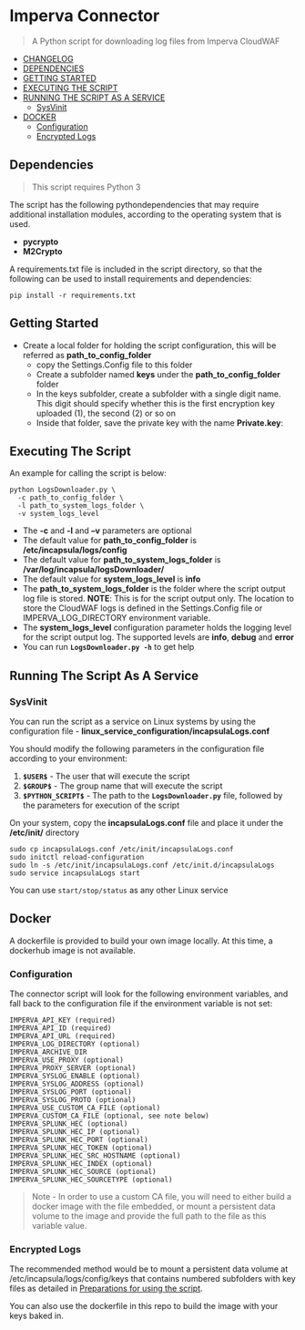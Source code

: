 # Imperva Connector

> A Python script for downloading log files from Imperva CloudWAF

- [CHANGELOG](https://github.com/imperva/incapsula-logs-downloader/blob/master/CHANGELOG.md)  
- [DEPENDENCIES](#dependencies)
- [GETTING STARTED](#getting-started)  
- [EXECUTING THE SCRIPT](#executing-the-script)
- [RUNNING THE SCRIPT AS A SERVICE](#running-the-script-as-a-service)
	- [SysVinit](#sysvinit)
- [DOCKER](#docker)  
	- [Configuration](#configuration)  
	- [Encrypted Logs](#encrypted-logs)

## Dependencies

> This script requires Python 3

The script has the following pythondependencies that may require additional installation modules, according to the operating system that is used. 

- **pycrypto**
- **M2Crypto**

A requirements.txt file is included in the script directory, so that the following can be used to install requirements and dependencies:

```
pip install -r requirements.txt
```

## Getting Started

- Create a local folder for holding the script configuration, this will be referred as **path_to_config_folder**
	- copy the Settings.Config file to this folder
	- Create a subfolder named **keys** under the **path_to_config_folder** folder 
	- In the keys subfolder, create a subfolder with a single digit name. This digit should specify whether this is the first encryption key uploaded (1), the second (2) or so on
	- Inside that folder, save the private key with the name **Private.key**:

## Executing The Script

An example for calling the script is below:

```
python LogsDownloader.py \
  -c path_to_config_folder \
  -l path_to_system_logs_folder \
  -v system_logs_level
```

- The **-c** and **-l** and **–v** parameters are optional
- The default value for **path_to_config_folder** is **/etc/incapsula/logs/config**
- The default value for **path_to_system_logs_folder** is **/var/log/incapsula/logsDownloader/**
- The default value for **system_logs_level** is **info**
- The **path_to_system_logs_folder** is the folder where the script output log file is stored. **NOTE**: This is for the script output only. The location to store the CloudWAF logs is defined in the Settings.Config file or IMPERVA_LOG_DIRECTORY environment variable.
- The **system_logs_level** configuration parameter holds the logging level for the script output log. The supported levels are **info**, **debug** and **error**
- You can run **`LogsDownloader.py -h`** to get help

## Running The Script As A Service

### SysVinit
You can run the script as a service on Linux systems by using the configuration file - **linux_service_configuration/incapsulaLogs.conf**

You should modify the following parameters in the configuration file according to your environment:
1. **`$USER$`** - The user that will execute the script
2. **`$GROUP$`** - The group name that will execute the script
3. **`$PYTHON_SCRIPT$`** - The path to the **`LogsDownloader.py`** file, followed by the parameters for execution of the script

On your system, copy the **incapsulaLogs.conf** file and place it under the **/etc/init/** directory
```
sudo cp incapsulaLogs.conf /etc/init/incapsulaLogs.conf
sudo initctl reload-configuration
sudo ln -s /etc/init/incapsulaLogs.conf /etc/init.d/incapsulaLogs
sudo service incapsulaLogs start
```

You can use `start/stop/status` as any other Linux service

## Docker

A dockerfile is provided to build your own image locally. At this time, a dockerhub image is not available.

### Configuration

The connector script will look for the following environment variables, and fall back to the configuration file if the environment variable is not set:

	IMPERVA_API_KEY (required)  
	IMPERVA_API_ID (required)  
	IMPERVA_API_URL (required)  
	IMPERVA_LOG_DIRECTORY (optional) 
	IMPERVA_ARCHIVE_DIR
	IMPERVA_USE_PROXY (optional)  
	IMPERVA_PROXY_SERVER (optional)  
	IMPERVA_SYSLOG_ENABLE (optional)  
	IMPERVA_SYSLOG_ADDRESS (optional)  
	IMPERVA_SYSLOG_PORT (optional)  
	IMPERVA_SYSLOG_PROTO (optional)  
	IMPERVA_USE_CUSTOM_CA_FILE (optional)  
	IMPERVA_CUSTOM_CA_FILE (optional, see note below)
	IMPERVA_SPLUNK_HEC (optional)  
	IMPERVA_SPLUNK_HEC_IP (optional)  
	IMPERVA_SPLUNK_HEC_PORT (optional)  
	IMPERVA_SPLUNK_HEC_TOKEN (optional)  
	IMPERVA_SPLUNK_HEC_SRC_HOSTNAME (optional)  
	IMPERVA_SPLUNK_HEC_INDEX (optional)  
	IMPERVA_SPLUNK_HEC_SOURCE (optional)  
	IMPERVA_SPLUNK_HEC_SOURCETYPE (optional)  

> Note - In order to use a custom CA file, you will need to either build a docker image with the file embedded, or mount a persistent data volume to the image and provide the full path to the file as this variable value.

### Encrypted Logs
	
The recommended method would be to mount a persistent data volume at /etc/incapsula/logs/config/keys that contains numbered subfolders with key files as detailed in [Preparations for using the script](#preparations-for-using-the-script).

You can also use the dockerfile in this repo to build the image with your keys baked in.